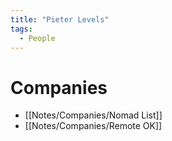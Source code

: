 ```yaml
---
title: "Pieter Levels"
tags:
  - People
---
```

# Companies
- [[Notes/Companies/Nomad List]]
- [[Notes/Companies/Remote OK]]

